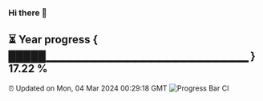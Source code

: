 ### Hi there 👋
⏳ Year progress { █████▁▁▁▁▁▁▁▁▁▁▁▁▁▁▁▁▁▁▁▁▁▁▁▁▁ } 17.22 %
---
⏰ Updated on Mon, 04 Mar 2024 00:29:18 GMT
![Progress Bar CI](https://github.com/Moyi321/Moyi321/workflows/Progress%20Bar%20CI/badge.svg)
